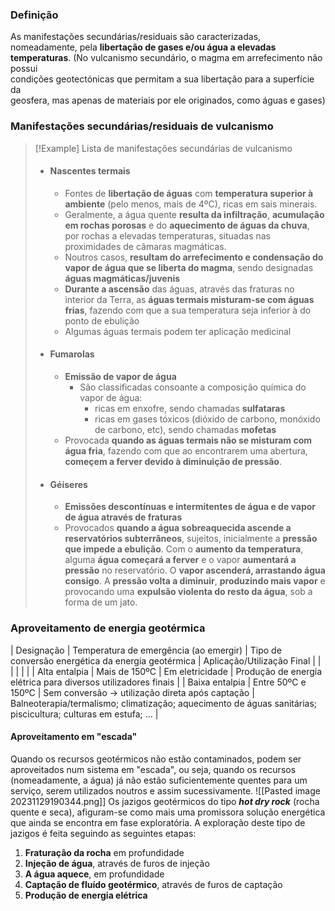 ### Definição
 
As manifestações secundárias/residuais são caracterizadas, nomeadamente, pela **libertação de gases e/ou água a elevadas temperaturas**.
(No vulcanismo secundário, o magma em arrefecimento não possui  
condições geotectónicas que permitam a sua libertação para a superfície da  
geosfera, mas apenas de materiais por ele originados, como águas e gases)
### Manifestações secundárias/residuais de vulcanismo
 
>[!Example] Lista de manifestações secundárias de vulcanismo
>- #### Nascentes termais
>	- Fontes de **libertação de águas** com **temperatura superior à ambiente** (pelo menos, mais de 4ºC), ricas em sais minerais.
>	- Geralmente, a água quente **resulta da infiltração**, **acumulação em rochas porosas** e do **aquecimento de águas da chuva**, por rochas a elevadas temperaturas, situadas nas proximidades de câmaras magmáticas.
>	- Noutros casos, **resultam do arrefecimento e condensação do vapor de água que se liberta do magma**, sendo designadas **águas magmáticas/juvenis**
>	- **Durante a ascensão** das águas, através das fraturas no interior da Terra, as **águas termais misturam-se com águas frias**, fazendo com que a sua temperatura seja inferior à do ponto de ebulição
>	- Algumas águas termais podem ter aplicação medicinal
>- #### Fumarolas
>	- **Emissão de vapor de água**
>		- São classificadas consoante a composição química do vapor de água:
>			- ricas em enxofre, sendo chamadas **sulfataras**
>			- ricas em gases tóxicos (dióxido de carbono, monóxido de carbono, etc), sendo chamadas **mofetas**
>	- Provocada **quando as águas termais não se misturam com água fria**, fazendo com que ao encontrarem uma abertura, **começem a ferver devido à diminuição de pressão**.
>	
>- #### Géiseres
>	- **Emissões descontínuas e intermitentes de água e de vapor de água através de fraturas**
>	- Provocados **quando a água sobreaquecida ascende a reservatórios subterrâneos**, sujeitos, inicialmente a **pressão que impede a ebulição**. Com o **aumento da temperatura**, alguma **água começará a ferver** e o vapor **aumentará a pressão** no reservatório. O **vapor ascenderá, arrastando água consigo**. A **pressão volta a diminuir**, **produzindo mais vapor** e provocando uma **expulsão violenta do resto da água**, sob a forma de um jato.

### Aproveitamento de energia geotérmica
 

| Designação | Temperatura de emergência (ao emergir) | Tipo de conversão energética da energia geotérmica | Aplicação/Utilização Final |
|   |   |   |   |
| Alta entalpia | Mais de 150ºC | Em eletricidade | Produção de energia elétrica para diversos utilizadores finais |
| Baixa entalpia | Entre 50ºC e 150ºC | Sem conversão -> utilização direta após captação | Balneoterapia/termalismo;   climatização;   aquecimento de águas sanitárias;   piscicultura;   culturas em estufa;   ... |

#### Aproveitamento em "escada"
Quando os recursos geotérmicos não estão contaminados, podem ser aproveitados num sistema em "escada", ou seja, quando os recursos (nomeadamente, a água) já não estão suficientemente quentes para um serviço, serem utilizados noutros e assim sucessivamente.
![[Pasted image 20231129190344.png]]
Os jazigos geotérmicos do tipo ***hot dry rock*** (rocha quente e seca), afiguram-se como mais uma promissora solução energética que ainda se encontra em fase exploratória.
A exploração deste tipo de jazigos é feita seguindo as seguintes etapas:
1. **Fraturação da rocha** em profundidade
2. **Injeção de água**, através de furos de injeção
3. **A água aquece**, em profundidade
4. **Captação de fluído geotérmico**, através de furos de captação
5. **Produção de energia elétrica**
